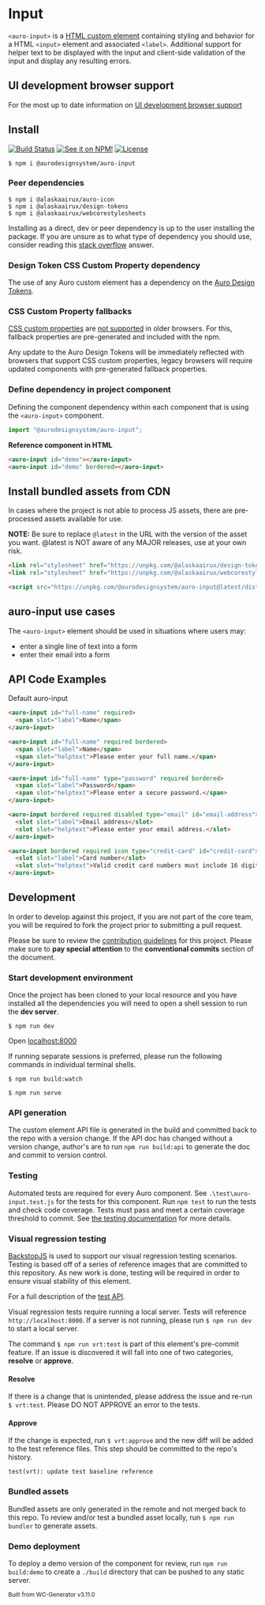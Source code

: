 # Input

`<auro-input>` is a [HTML custom element](https://developer.mozilla.org/en-US/docs/Web/Web_Components/Using_custom_elements) containing styling and behavior for a HTML `<input>` element and associated `<label>`. Additional support for helper text to be displayed with the input and client-side validation of the input and display any resulting errors.

## UI development browser support

For the most up to date information on [UI development browser support](https://auro.alaskaair.com/support/browsersSupport)

## Install

[![Build Status](https://img.shields.io/github/workflow/status/AlaskaAirlines/auro-input/Test%20and%20publish?branch=master&style=for-the-badge)](https://github.com/AlaskaAirlines/auro-input/actions?query=workflow%3A%22test+and+publish%22)
[![See it on NPM!](https://img.shields.io/npm/v/@aurodesignsystem/auro-input?style=for-the-badge&color=orange)](https://www.npmjs.com/package/@aurodesignsystem/auro-input)
[![License](https://img.shields.io/npm/l/@aurodesignsystem/auro-input?color=blue&style=for-the-badge)](https://www.apache.org/licenses/LICENSE-2.0)

```shell
$ npm i @aurodesignsystem/auro-input
```

### Peer dependencies

```shell
$ npm i @alaskaairux/auro-icon
$ npm i @alaskaairux/design-tokens
$ npm i @alaskaairux/webcorestylesheets
```

Installing as a direct, dev or peer dependency is up to the user installing the package. If you are unsure as to what type of dependency you should use, consider reading this [stack overflow](https://stackoverflow.com/questions/18875674/whats-the-difference-between-dependencies-devdependencies-and-peerdependencies) answer.

### Design Token CSS Custom Property dependency

The use of any Auro custom element has a dependency on the [Auro Design Tokens](https://auro.alaskaair.com/getting-started/developers/design-tokens).

### CSS Custom Property fallbacks

[CSS custom properties](https://developer.mozilla.org/en-US/docs/Web/CSS/Using_CSS_custom_properties) are [not supported](https://auro.alaskaair.com/support/custom-properties) in older browsers. For this, fallback properties are pre-generated and included with the npm.

Any update to the Auro Design Tokens will be immediately reflected with browsers that support CSS custom properties, legacy browsers will require updated components with pre-generated fallback properties.

### Define dependency in project component

Defining the component dependency within each component that is using the `<auro-input>` component.

```javascript
import "@aurodesignsystem/auro-input";
```

**Reference component in HTML**
<!-- AURO-GENERATED-CONTENT:START (CODE:src=./apiExamples/basic.html) -->
<!-- The below code snippet is automatically added from ./apiExamples/basic.html -->
```html
<auro-input id="demo"></auro-input>
<auro-input id="demo" bordered></auro-input>
```
<!-- AURO-GENERATED-CONTENT:END -->

## Install bundled assets from CDN

In cases where the project is not able to process JS assets, there are pre-processed assets available for use.

**NOTE:** Be sure to replace `@latest` in the URL with the version of the asset you want. @latest is NOT aware of any MAJOR releases, use at your own risk.

```html
<link rel="stylesheet" href="https://unpkg.com/@alaskaairux/design-tokens@latest/dist/tokens/CSSCustomProperties.css" />
<link rel="stylesheet" href="https://unpkg.com/@alaskaairux/webcorestylesheets@latest/dist/bundled/essentials.css" />

<script src="https://unpkg.com/@aurodesignsystem/auro-input@latest/dist/auro-input__bundled.js" type="module"></script>
```

## auro-input use cases

The `<auro-input>` element should be used in situations where users may:

* enter a single line of text into a form
* enter their email into a form

## API Code Examples

Default auro-input

<!-- AURO-GENERATED-CONTENT:START (CODE:src=./apiExamples/advanced.html) -->
<!-- The below code snippet is automatically added from ./apiExamples/advanced.html -->
```html
<auro-input id="full-name" required>
  <span slot="label">Name</span>
</auro-input>

<auro-input id="full-name" required bordered>
  <span slot="label">Name</span>
  <span slot="helptext">Please enter your full name.</span>
</auro-input>

<auro-input id="full-name" type="password" required bordered>
  <span slot="label">Password</span>
  <span slot="helptext">Please enter a secure password.</span>
</auro-input>

<auro-input bordered required disabled type="email" id="email-address">
  <slot slot="label">Email address</slot>
  <slot slot="helptext">Please enter your email address.</slot>
</auro-input>

<auro-input bordered required icon type="credit-card" id="credit-card">
  <slot slot="label">Card number</slot>
  <slot slot="helptext">Valid credit card numbers must include 16 digits (15 for Amex).</slot>
</auro-input>
```
<!-- AURO-GENERATED-CONTENT:END -->

## Development

In order to develop against this project, if you are not part of the core team, you will be required to fork the project prior to submitting a pull request.

Please be sure to review the [contribution guidelines](https://auro.alaskaair.com/contributing) for this project. Please make sure to **pay special attention** to the **conventional commits** section of the document.

### Start development environment

Once the project has been cloned to your local resource and you have installed all the dependencies you will need to open a shell session to run the **dev server**.

```shell
$ npm run dev
```

Open [localhost:8000](http://localhost:8000/)

If running separate sessions is preferred, please run the following commands in individual terminal shells.

```shell
$ npm run build:watch

$ npm run serve
```

### API generation

The custom element API file is generated in the build and committed back to the repo with a version change. If the API doc has changed without a version change, author's are to run `npm run build:api` to generate the doc and commit to version control.

### Testing

Automated tests are required for every Auro component. See `.\test\auro-input.test.js` for the tests for this component. Run `npm test` to run the tests and check code coverage. Tests must pass and meet a certain coverage threshold to commit. See [the testing documentation](https://auro.alaskaair.com/support/tests) for more details.

### Visual regression testing

[BackstopJS](https://github.com/garris/BackstopJS#backstop-features) is used to support our visual regression testing scenarios. Testing is based off of a series of reference images that are committed to this repository. As new work is done, testing will be required in order to ensure visual stability of this element.

For a full description of the [test API](https://github.com/garris/BackstopJS#using-backstopjs).

Visual regression tests require running a local server. Tests will reference `http://localhost:8000`. If a server is not running, please run `$ npm run dev` to start a local server.

The command `$ npm run vrt:test` is part of this element's pre-commit feature. If an issue is discovered it will fall into one of two categories, **resolve** or **approve**.

#### Resolve

If there is a change that is unintended, please address the issue and re-run `$ vrt:test`. Please DO NOT APPROVE an error to the tests.

#### Approve

If the change is expected, run `$ vrt:approve` and the new diff will be added to the test reference files. This step should be committed to the repo's history.

```shell
test(vrt): update test baseline reference
```

### Bundled assets

Bundled assets are only generated in the remote and not merged back to this repo. To review and/or test a bundled asset locally, run `$ npm run bundler` to generate assets.

### Demo deployment

To deploy a demo version of the component for review, run `npm run build:demo` to create a `./build` directory that can be pushed to any static server.

<small>Built from WC-Generator v3.11.0</small>
